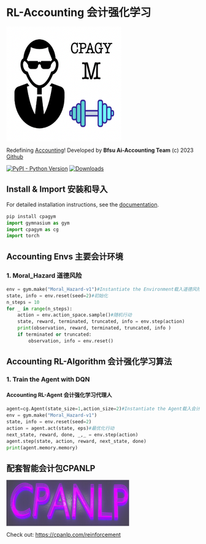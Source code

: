 
# RL-Accounting  会计强化学习

<a href="https://pypi.org/project/cpagym/">
<img src="https://raw.githubusercontent.com/accounting-intelligent-ai/cpagym/main/cpagym.png" width = "300" height = "300" alt="logo" align=center />
</a>

Redefining [Accounting](https://cpanlp.com/)!
Developed by **Bfsu Ai-Accounting Team** (c) 2023
[Github](https://github.com/accounting-intelligent-ai/cpagym)

[![PyPI - Python Version](https://img.shields.io/static/v1?label=pypi&message=v0.0.21&color=blue)](https://pypi.org/project/cpagym/)
[![Downloads](https://static.pepy.tech/badge/cpagym/week)](https://pepy.tech/project/cpagym)

## Install & Import 安装和导入
For detailed installation instructions, see the
[documentation](https://cpanlp.com/documentation).
```python
pip install cpagym
import gymnasium as gym
import cpagym as cg 
import torch
```

## Accounting Envs 主要会计环境
### 1. Moral_Hazard 道德风险
```python
env = gym.make("Moral_Hazard-v1")#Instantiate the Environment载入道德风险环境
state, info = env.reset(seed=2)#初始化
n_steps = 10
for _ in range(n_steps):
    action = env.action_space.sample()#随机行动
    state, reward, terminated, truncated, info = env.step(action)
    print(observation, reward, terminated, truncated, info )
    if terminated or truncated:
        observation, info = env.reset()
```

## Accounting  RL-Algorithm 会计强化学习算法
### 1. Train the Agent with DQN
#### Accounting  RL-Agent 会计强化学习代理人
```python
agent=cg.Agent(state_size=1,action_size=2)#Instantiate the Agent载入会计智能体
env = gym.make("Moral_Hazard-v1")
state, info = env.reset(seed=2)
action = agent.act(state, eps)#最优化行动
next_state, reward, done, _,_ = env.step(action)
agent.step(state, action, reward, next_state, done)
print(agent.memory.memory)
```
## 配套智能会计包CPANLP
<a href="https://pypi.org/project/cpanlp/">
<img src="https://raw.githubusercontent.com/accounting-intelligent-ai/cpanlp/main/cpanlp.png" width = "320" height = "120" alt="logo" align=center />
</a>

Check out: https://cpanlp.com/reinforcement



